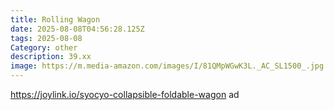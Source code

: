 ```yaml
---
title: Rolling Wagon
date: 2025-08-08T04:56:28.125Z
tags: 2025-08-08
Category: other
description: 39.xx
image: https://m.media-amazon.com/images/I/81QMpWGwK3L._AC_SL1500_.jpg
---
```

https://joylink.io/syocyo-collapsible-foldable-wagon ad
